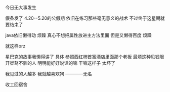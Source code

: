 今日无大事发生  

假条发了   4.20--5.20的公假期 依旧在练习那些毫无意义的战术 不过终于这星期就要结束了 

java依旧懒得动 烦躁 真心不想把属性放进主方法里面 但是又懒得百度 烦躁

就这样orz

星巴克的故事我懒得讲了 具体 参照西红柿首富酒店里面那个老板 最烦这种见钱眼开桀骜不驯的人 明明能好好说话的嘛 干嘛这样子 太坏了  

我见过的人越多 我就越喜欢狗 ————无名

收工回宿舍

 